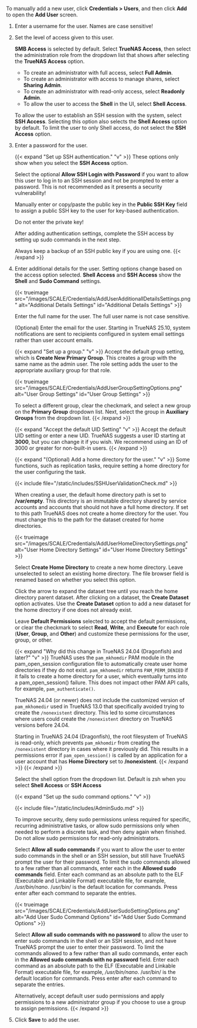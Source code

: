 &NewLine;

To manually add a new user, click **Credentials > Users**, and then click **Add** to open the **Add User** screen.

1. Enter a username for the user. Names are case sensitive!

2. Set the level of access given to this user.

   **SMB Access** is selected by default.
   Select **TrueNAS Access**, then select the administration role from the dropdown list that shows after selecting the **TrueNAS Access** option.

   - To create an administrator with full access, select **Full Admin**.
   - To create an administrator with access to manage shares, select **Sharing Admin**.
   - To create an administrator with read-only access, select **Readonly Admin**.
   - To allow the user to access the **Shell** in the UI, select **Shell Access**.

   To allow the user to establish an SSH session with the system, select **SSH Access**.
   Selecting this option also selects the **Shell Access** option by default.
   To limit the user to only Shell access, do not select the **SSH Access** option.

3. Enter a password for the user.

   {{< expand "Set up SSH authentication." "v" >}}
   These options only show when you select the **SSH Access** option.

   Select the optional **Allow SSH Login with Password** if you want to allow this user to log in to an SSH session and not be prompted to enter a password.
   This is not recommended as it presents a security vulnerability!

   Manually enter or copy/paste the public key in the **Public SSH Key** field to assign a public SSH key to the user for key-based authentication.

   Do not enter the private key!

   After adding authentication settings, complete the SSH access by setting up sudo commands in the next step.

   Always keep a backup of an SSH public key if you are using one.
   {{< /expand >}}

4. Enter additional details for the user. Setting options change based on the access option selected.
   **Shell Access** and **SSH Access** show the **Shell** and **Sudo Command** settings.

   {{< trueimage src="/images/SCALE/Credentials/AddUserAdditionallDetailsSettings.png" alt="Additional Details Settings" id="Additional Details Settings" >}}

   Enter the full name for the user. The full user name is not case sensitive.

   (Optional) Enter the email for the user.
   Starting in TrueNAS 25.10, system notifications are sent to recipients configured in system email settings rather than user account emails.

   {{< expand "Set up a group." "v" >}}
   Accept the default group setting, which is **Create New Primary Group**. This creates a group with the same name as the admin user.
   The role setting adds the user to the appropriate auxiliary group for that role.

   {{< trueimage src="/images/SCALE/Credentials/AddUserGroupSettingOptions.png" alt="User Group Settings" id="User Group Settings" >}}

   To select a different group, clear the checkmark, and select a new group on the **Primary Group** dropdown list.
   Next, select the group in **Auxiliary Groups** from the dropdown list.
   {{< /expand >}}

   {{< expand "Accept the default UID Setting" "v" >}}
   Accept the default UID setting or enter a new UID.
   TrueNAS suggests a user ID starting at **3000**, but you can change it if you wish.
   We recommend using an ID  of 3000 or greater for non-built-in users.
   {{< /expand >}}

   {{< expand "(Optional) Add a home directory for the user." "v" >}}
   Some functions, such as replication tasks, require setting a home directory for the user configuring the task.

   {{< include file="/static/includes/SSHUserValidationCheck.md" >}}

   When creating a user, the default home directory path is set to **/var/empty**.
   This directory is an immutable directory shared by service accounts and accounts that should not have a full home directory.
   If set to this path TrueNAS does not create a home directory for the user. You must change this to the path for the dataset created for home directories.

   {{< trueimage src="/images/SCALE/Credentials/AddUserHomeDirectorySettings.png" alt="User Home Directory Settings" id="User Home Directory Settings" >}}

   Select **Create Home Directory** to create a new home directory. Leave unselected to select an existing home directory.
   The file browser field is renamed based on whether you select this option.

   Click the arrow to expand the dataset tree until you reach the home directory parent dataset.
   After clicking on a dataset, the **Create Dataset** option activates.
   Use the **Create Dataset** option to add a new dataset for the home directory if one does not already exist.

   Leave **Default Permissions** selected to accept the default permissions, or clear the checkmark to select **Read**, **Write**, and **Execute** for each role (**User**, **Group**, and **Other**) and customize these permissions for the user, group, or other.

   {{< expand "Why did this change in TrueNAS 24.04 (Dragonfish) and later?" "v" >}}
   TrueNAS uses the `pam_mkhomdir` PAM module in the pam_open_session configuration file to automatically create user home directories if they do not exist.
   `pam_mkhomedir` returns `PAM_PERM_DENIED` if it fails to create a home directory for a user, which eventually turns into a pam_open_session() failure.
   This does not impact other PAM API calls, for example, `pam_authenticate()`.

   TrueNAS 24.04 (or newer) does not include the customized version of `pam_mkhomedir` used in TrueNAS 13.0 that specifically avoided trying to create the `/nonexistent` directory. This led to some circumstances where users could create the `/nonexistent` directory on TrueNAS versions before 24.04.

   Starting in TrueNAS 24.04 (Dragonfish), the root filesystem of TrueNAS is read-only, which prevents `pam_mkhomdir` from creating the `/nonexistent` directory in cases where it previously did.
   This results in a permissions error if `pam_open_session()` is called by an application for a user account that has **Home Directory** set to **/nonexistent**.
   {{< /expand >}}
   {{< /expand >}}

   Select the shell option from the dropdown list. Default is zsh when you select **Shell Access** or **SSH Access**

   {{< expand "Set up the sudo command options." "v" >}}

   {{< include file="/static/includes/AdminSudo.md" >}}

   To improve security, deny sudo permissions unless required for specific, recurring administrative tasks, or allow sudo permissions only when needed to perform a discrete task, and then deny again when finished.
   Do not allow sudo permissions for read-only administrators.

   Select **Allow all sudo commands** if you want to allow the user to enter sudo commands in the shell or an SSH session, but still have TrueNAS prompt the user for their password.
   To limit the sudo commands allowed to a few rather than all commands, enter each in the **Allowed sudo commands** field.
   Enter each command as an absolute path to the ELF (Executable and Linkable Format) executable file, for example, */usr/bin/nano*.
   <file>/usr/bin/</file> is the default location for commands.
   Press enter after each command to separate the entries.

   {{< trueimage src="/images/SCALE/Credentials/AddUserSudoSettingOptions.png" alt="Add User Sudo Command Options" id="Add User Sudo Command Options" >}}

   Select **Allow all sudo commands with no password** to allow the user to enter sudo commands in the shell or an SSH session, and not have TrueNAS prompt the user to enter their password.
   To limit the commands allowed to a few rather than all sudo commands, enter each in the **Allowed sudo commands with no password** field.
   Enter each command as an absolute path to the ELF (Executable and Linkable Format) executable file, for example, */usr/bin/nano*.
   <file>/usr/bin/</file> is the default location for commands.
   Press enter after each command to separate the entries.

   Alternatively, accept default user sudo permissions and apply permissions to a new administrator group if you choose to use a group to assign permissions.
   {{< /expand >}}

5. Click **Save** to add the user.
